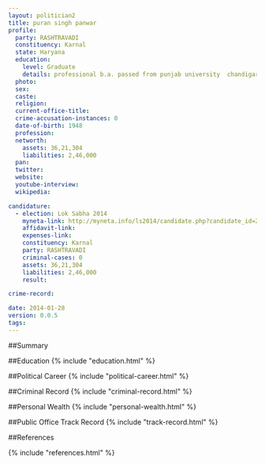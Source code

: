```yaml
---
layout: politician2
title: puran singh panwar
profile: 
  party: RASHTRAVADI
  constituency: Karnal
  state: Haryana
  education: 
    level: Graduate
    details: professional b.a. passed from punjab university  chandigarh in year 1974  b.ed passed from jammu university  jammu in year 1981
  photo: 
  sex: 
  caste: 
  religion: 
  current-office-title: 
  crime-accusation-instances: 0
  date-of-birth: 1948
  profession: 
  networth: 
    assets: 36,21,304
    liabilities: 2,46,000
  pan: 
  twitter: 
  website: 
  youtube-interview: 
  wikipedia: 

candidature: 
  - election: Lok Sabha 2014
    myneta-link: http://myneta.info/ls2014/candidate.php?candidate_id=2033
    affidavit-link: 
    expenses-link: 
    constituency: Karnal 
    party: RASHTRAVADI
    criminal-cases: 0
    assets: 36,21,304
    liabilities: 2,46,000
    result:  

crime-record: 

date: 2014-01-28
version: 0.0.5
tags: 
---
```

##Summary


##Education
{% include "education.html" %}


##Political Career
{% include "political-career.html" %}


##Criminal Record
{% include "criminal-record.html" %}


##Personal Wealth
{% include "personal-wealth.html" %}


##Public Office Track Record
{% include "track-record.html" %}


##References


{% include "references.html" %}